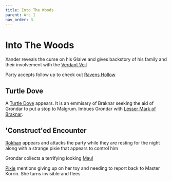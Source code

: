 ```yaml
---
title: Into The Woods
parent: Arc 1
nav_order: 3
---
```


# Into The Woods

Xander reveals the curse on his Glaive and gives backstory of his family and their involvement with the [Verdant Veil](https://bilodeaujamiea.github.io/Xaleth/Knowledge/Verdant%20Veil/Verdant_Veil.html)

Party accepts follow up to check out [Ravens Hollow](./Ravens%20Hollow%20Request/Ravens_Hollow_Request.md)

## Turtle Dove

A [Turtle Dove](Turtle_Dove.png) appears.  It is an emmisary of Braknar seeking the aid of Grondar to put a stop to Malgrum. Imbues Grondar with [Lesser Mark of Braknar](./Braknar_Lesser_Mark.jpg).

## 'Construct'ed Encounter

[Rokhan](./Rokhan/Rokhan.md) appears and attacks the party while they are resting for the night along with a strange pixie that appears to control him

Grondar collects a terrifying looking [Maul](Maul_Of_Terror.jpg)

[Pixie](./Lirael%20Thistlewhip/Lirael_Thistlewhip.jpg) mentions giving up on her toy and needing to report back to Master Korrin.  She turns invisible and flees